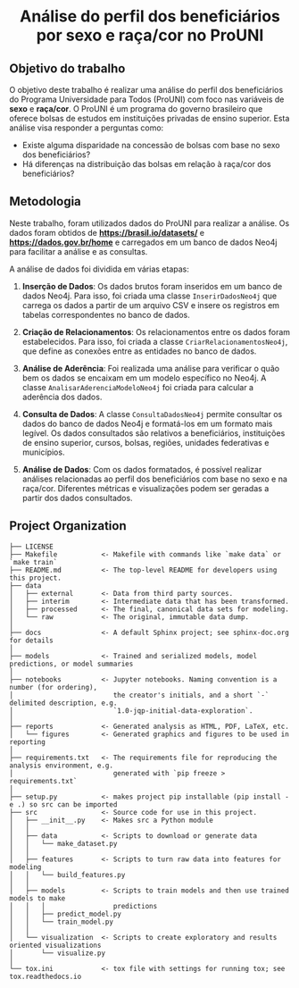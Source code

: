 <div  align="center">
 <h1>
  Análise do perfil dos beneficiários por sexo e raça/cor no ProUNI
 </h1>
</div>

## Objetivo do trabalho

O objetivo deste trabalho é realizar uma análise do perfil dos beneficiários do Programa Universidade para Todos (ProUNI) com foco nas variáveis de **sexo** e **raça/cor**. O ProUNI é um programa do governo brasileiro que oferece bolsas de estudos em instituições privadas de ensino superior. Esta análise visa responder a perguntas como:

- Existe alguma disparidade na concessão de bolsas com base no sexo dos beneficiários?
- Há diferenças na distribuição das bolsas em relação à raça/cor dos beneficiários?

## Metodologia

Neste trabalho, foram utilizados dados do ProUNI para realizar a análise. Os dados foram obtidos de **https://brasil.io/datasets/** e **https://dados.gov.br/home** e carregados em um banco de dados Neo4j para facilitar a análise e as consultas.

A análise de dados foi dividida em várias etapas:

1. **Inserção de Dados**: Os dados brutos foram inseridos em um banco de dados Neo4j. Para isso, foi criada uma classe `InserirDadosNeo4j` que carrega os dados a partir de um arquivo CSV e insere os registros em tabelas correspondentes no banco de dados.

2. **Criação de Relacionamentos**: Os relacionamentos entre os dados foram estabelecidos. Para isso, foi criada a classe `CriarRelacionamentosNeo4j`, que define as conexões entre as entidades no banco de dados.

3. **Análise de Aderência**: Foi realizada uma análise para verificar o quão bem os dados se encaixam em um modelo específico no Neo4j. A classe `AnalisarAderenciaModeloNeo4j` foi criada para calcular a aderência dos dados.

4. **Consulta de Dados**: A classe `ConsultaDadosNeo4j` permite consultar os dados do banco de dados Neo4j e formatá-los em um formato mais legível. Os dados consultados são relativos a beneficiários, instituições de ensino superior, cursos, bolsas, regiões, unidades federativas e municípios.

5. **Análise de Dados**: Com os dados formatados, é possível realizar análises relacionadas ao perfil dos beneficiários com base no sexo e na raça/cor. Diferentes métricas e visualizações podem ser geradas a partir dos dados consultados.

Project Organization
------------

    ├── LICENSE
    ├── Makefile           <- Makefile with commands like `make data` or `make train`
    ├── README.md          <- The top-level README for developers using this project.
    ├── data
    │   ├── external       <- Data from third party sources.
    │   ├── interim        <- Intermediate data that has been transformed.
    │   ├── processed      <- The final, canonical data sets for modeling.
    │   └── raw            <- The original, immutable data dump.
    │
    ├── docs               <- A default Sphinx project; see sphinx-doc.org for details
    │
    ├── models             <- Trained and serialized models, model predictions, or model summaries
    │
    ├── notebooks          <- Jupyter notebooks. Naming convention is a number (for ordering),
    │                         the creator's initials, and a short `-` delimited description, e.g.
    │                         `1.0-jqp-initial-data-exploration`.
    │
    ├── reports            <- Generated analysis as HTML, PDF, LaTeX, etc.
    │   └── figures        <- Generated graphics and figures to be used in reporting
    │
    ├── requirements.txt   <- The requirements file for reproducing the analysis environment, e.g.
    │                         generated with `pip freeze > requirements.txt`
    │
    ├── setup.py           <- makes project pip installable (pip install -e .) so src can be imported
    ├── src                <- Source code for use in this project.
    │   ├── __init__.py    <- Makes src a Python module
    │   │
    │   ├── data           <- Scripts to download or generate data
    │   │   └── make_dataset.py
    │   │
    │   ├── features       <- Scripts to turn raw data into features for modeling
    │   │   └── build_features.py
    │   │
    │   ├── models         <- Scripts to train models and then use trained models to make
    │   │   │                 predictions
    │   │   ├── predict_model.py
    │   │   └── train_model.py
    │   │
    │   └── visualization  <- Scripts to create exploratory and results oriented visualizations
    │       └── visualize.py
    │
    └── tox.ini            <- tox file with settings for running tox; see tox.readthedocs.io


